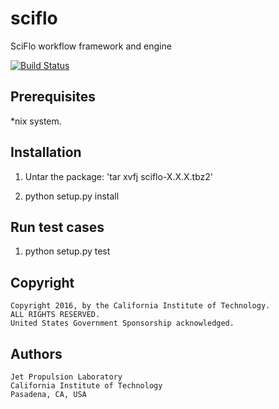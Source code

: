 sciflo
======

SciFlo workflow framework and engine


[![Build Status](http://mimosa-vm-9.jpl.nasa.gov:8080/job/sciflo/badge/icon)](http://mimosa-vm-9.jpl.nasa.gov:8080/job/sciflo/)


Prerequisites
-------------
  *nix system.


Installation
------------
  1.  Untar the package: 'tar xvfj sciflo-X.X.X.tbz2'

  2.  python setup.py install


Run test cases
--------------
  1.  python setup.py test


Copyright
---------
    Copyright 2016, by the California Institute of Technology.
    ALL RIGHTS RESERVED.
    United States Government Sponsorship acknowledged.


Authors
-------
    Jet Propulsion Laboratory
    California Institute of Technology
    Pasadena, CA, USA
